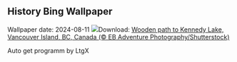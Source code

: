 ## History Bing Wallpaper
Wallpaper date: 2024-08-11
![](https://www.bing.com/th?id=OHR.TofinoVancouver_EN-GB3629180467_UHD.jpg&w=1000)Download: [Wooden path to Kennedy Lake, Vancouver Island, BC, Canada (© EB Adventure Photography/Shutterstock)](https://www.bing.com/th?id=OHR.TofinoVancouver_EN-GB3629180467_UHD.jpg)

Auto get programm by LtgX
